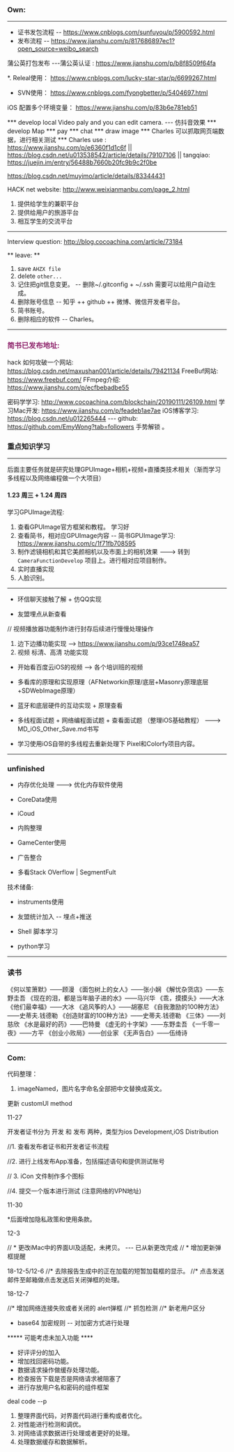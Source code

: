  


### Own:
------------------------------------

* 证书发包流程 -- https://www.cnblogs.com/sunfuyou/p/5900592.html
* 发布流程 --  https://www.jianshu.com/p/817686897ec1?open_source=weibo_search

蒲公英打包发布 ---蒲公英认证 : https://www.jianshu.com/p/b8f8509f64fa

*. Releal使用： https://www.cnblogs.com/lucky-star-star/p/6699267.html

* SVN使用： https://www.cnblogs.com/fyongbetter/p/5404697.html

iOS 配置多个环境变量： https://www.jianshu.com/p/83b6e781eb51

*** develop local Video paly and you can edit camera.  --- 仿抖音效果
*** develop Map
*** pay
*** chat
*** draw image
*** Charles 可以抓取网页端数据，进行相关测试
*** Charles use :  https://www.jianshu.com/p/e6360f1d1c6f  || https://blog.csdn.net/u013538542/article/details/79107106 || tangqiao: https://juejin.im/entry/56488b7660b20fc9b9c2f0be

https://blog.csdn.net/muyimo/article/details/83344431

HACK net website: http://www.weixianmanbu.com/page_2.html

1. 提供给学生的兼职平台
2. 提供给用户的旅游平台
3. 相互学生的交流平台


-   -   -   -   -   -   -   -   -   -   -   -   -   -   -   -   -   -   -   -   -   -   -   -   -   -   -   -   -   -   -   -   -   -   -   -   -  -   

Interview question:
http://blog.cocoachina.com/article/73184


** leave: **
1. save `AHZX file`
2. delete `other...`
3. 记住把git信息变更。 -- 删除~/.gitconfig + ~/.ssh 需要可以给用户自动生成。
4. 删除账号信息 -- 知乎  ++ github ++ 微博、微信开发者平台。
5. 简书账号。
6. 删除相应的软件 -- Charles。

-   -   -   -   -   -   -   -   -   -   -   -   -   -   -   -   -   -   -   -   -   -   -   -   -   -   -   -   -   -   -   -   -   -   -   -   -  -   

### <font color=#8E236B> 简书已发布地址:  </font>


hack 如何攻破一个网站: https://blog.csdn.net/maxushan001/article/details/79421134
FreeBuf网站: https://www.freebuf.com/
FFmpeg介绍: https://www.jianshu.com/p/ecfbebadbe55

密码学学习: http://www.cocoachina.com/blockchain/20190111/26109.html
学习Mac开发: https://www.jianshu.com/p/feadeb1ae7ae
iOS博客学习: https://blog.csdn.net/u012265444 --- github: https://github.com/EmyWong?tab=followers 手势解锁 。



### 重点知识学习


-   -   -   -   -   -   -   -   -   -   -   -   -   -   -   -   -   -   -   -   -   -   -   -   -   -   -   -   -   -   -   -   -   -   -   -   -  -   



后面主要任务就是研究处理GPUImage+相机+视频+直播类技术相关（渐而学习多线程以及网络编程做一个大项目）

#### 1.23 周三 + 1.24 周四

学习GPUImage流程:

1. 查看GPUImage官方框架和教程。 学习好
2. 查看简书，相对应GPUImage内容 -- 简书GPUImage学习:  https://www.jianshu.com/c/1f71fb708595
3. 制作滤镜相机和其它美颜相机以及市面上的相机效果 ---> 转到 `CameraFunctionDevelop` 项目上。进行相对应项目制作。
4. 实时直播实现
5. 人脸识别。




-   -   -   -   -   -   -   -   -   -   -   -   -   -   -   -   -   -   -   -   -   -   -   -   -   -   -   -   -   -   -   -   -   -   -   -   -  -   





* 环信聊天接触了解 + 仿QQ实现




* 友盟埋点从新查看

// 视频播放器功能制作进行封存后续进行慢慢处理操作
1. 边下边播功能实现 -->  https://www.jianshu.com/p/93ce1748ea57
2. 视频 标清、高清 功能实现




>>>
>>>
>>>

* 开始看百度云iOS的视频    --> 各个培训班的视频

* 多看库的原理和实现原理（AFNetworkin原理/底层+Masonry原理底层+SDWebImage原理）



* 蓝牙和底层硬件的互动实现 + 原理查看

* 多线程面试题 + 网络编程面试题 + 查看面试题 （整理iOS基础教程）  ---> MD_iOS_Other_Save.md书写
* 学习使用iOS自带的多线程去重新处理下 Pixel和Colorfy项目内容。


-   -   -   -   -   -   -   -   -   -   -   -   -   -   -   -   -   -   -   -   -   -   -   -   -   -   -   -   -   -   -   -   -   -   -   -   -  -   

### unfinished
* 内存优化处理 ---> 优化内存软件使用
* CoreData使用
* iCoud
* 内购整理
* GameCenter使用
* 广告整合

* 多看Stack OVerflow | SegmentFult

技术储备:

* instruments使用
* 友盟统计加入 -- 埋点+推送

* Shell 脚本学习
* python学习


-   -   -   -   -   -   -   -   -   -   -   -   -   -   -   -   -   -   -   -   -   -   -   -   -   -   -   -   -   -   -   -   -   -   -   -   -  -   

### 读书

《何以笙箫默》——顾漫
《面包树上的女人》——张小娴
《解忧杂货店》——东野圭吾
《现在的泪，都是当年脑子进的水》——马兴华
《乖，摸摸头》——大冰
《他们最幸福》——大冰
《追风筝的人》——胡塞尼
《自我激励的100种方法》——史蒂夫.钱德勒
《创造财富的100种方法》——史蒂夫.钱德勒
《三体》——刘慈欣
《水是最好的药》——巴特曼
《虚无的十字架》——东野圭吾
《一千零一夜》——方平
《创业小败局》——创业家
《无声告白》——伍绮诗





-   -   -   -   -   -   -   -   -   -   -   -   -   -   -   -   -   -   -   -   -   -   -   -   -   -   -   -   -   -   -   -   -   -   -   -   -  -   

### Com:


代码整理： 
1. imageNamed，图片名字命名全部把中文替换成英文。

更新 customUI method


11-27


开发者证书分为 开发 和 发布 两种，类型为ios Development,iOS Distribution

//1. 查看发布者证书和开发者证书流程

//2. 进行上线发布App准备，包括描述语句和提供测试账号

// 3. iCon 文件制作多个图标

//4. 提交一个版本进行测试  (注意网络的VPN地址)

11-30

*后面增加隐私政策和使用条款。


12-3

// * 更改iMac中的界面UI及适配，未拷贝。 --- 已从新更改完成
// * 增加更新弹框提醒

18-12-5/12-6
//* 去除报告生成中的正在加载的短暂加载框的显示。
//* 点击发送邮件至邮箱做点击发送后关闭弹框的处理。


18-12-7

//* 增加网络连接失败或者关闭的 alert弹框
//* 抓包检测
//* 新老用户区分



* base64 加密规则  -- 对加密方式进行处理


***** 可能考虑未加入功能 ****
* 好评评分的加入
* 增加找回密码功能。
* 数据请求操作做缓存处理功能。
* 检查报告下载是否是网络请求被阻塞了
* 进行存放用户名和密码的组件框架



deal code --p
1. 整理界面代码，对界面代码进行重构或者优化。
2. 对性能进行检测和调优。
3. 对网络请求数据进行处理或者更好的处理。
4. 处理数据缓存和数据解析。





